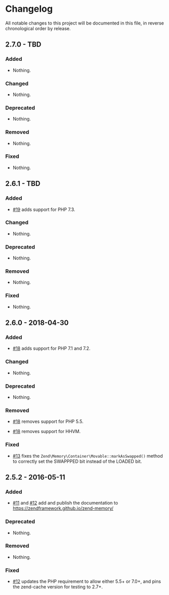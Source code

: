 # Changelog

All notable changes to this project will be documented in this file, in reverse chronological order by release.

## 2.7.0 - TBD

### Added

- Nothing.

### Changed

- Nothing.

### Deprecated

- Nothing.

### Removed

- Nothing.

### Fixed

- Nothing.

## 2.6.1 - TBD

### Added

- [#19](https://github.com/zendframework/zend-memory/pull/19) adds support for PHP 7.3.

### Changed

- Nothing.

### Deprecated

- Nothing.

### Removed

- Nothing.

### Fixed

- Nothing.

## 2.6.0 - 2018-04-30

### Added

- [#18](https://github.com/zendframework/zend-memory/pull/18) adds support for PHP 7.1 and 7.2.

### Changed

- Nothing.

### Deprecated

- Nothing.

### Removed

- [#18](https://github.com/zendframework/zend-memory/pull/18) removes support for PHP 5.5.

- [#18](https://github.com/zendframework/zend-memory/pull/18) removes support for HHVM.

### Fixed

- [#13](https://github.com/zendframework/zend-memory/pull/13) fixes the `Zend\Memory\Container\Movable::markAsSwapped()` method to correctly set
  the SWAPPPED bit instead of the LOADED bit.

## 2.5.2 - 2016-05-11

### Added

- [#11](https://github.com/zendframework/zend-memory/pull/11) and
  [#12](https://github.com/zendframework/zend-memory/pull/12) add and publish
  the documentation to https://zendframework.github.io/zend-memory/

### Deprecated

- Nothing.

### Removed

- Nothing.

### Fixed

- [#12](https://github.com/zendframework/zend-memory/pull/12) updates the
  PHP requirement to allow either 5.5+ or 7.0+, and pins the zend-cache version
  for testing to 2.7+.
